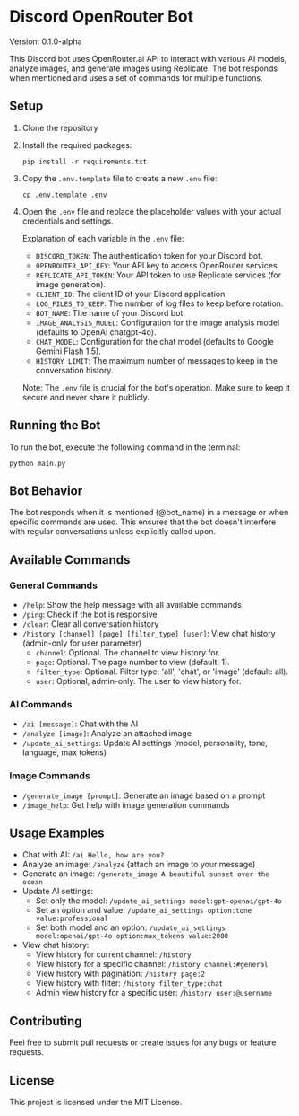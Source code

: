 # Discord OpenRouter Bot

Version: 0.1.0-alpha

This Discord bot uses OpenRouter.ai API to interact with various AI models, analyze images, and generate images using Replicate. The bot responds when mentioned and uses a set of commands for multiple functions.

## Setup

1. Clone the repository
2. Install the required packages:
   ```
   pip install -r requirements.txt
   ```
3. Copy the `.env.template` file to create a new `.env` file:
   ```
   cp .env.template .env
   ```
4. Open the `.env` file and replace the placeholder values with your actual credentials and settings.

   Explanation of each variable in the `.env` file:

   - `DISCORD_TOKEN`: The authentication token for your Discord bot.
   - `OPENROUTER_API_KEY`: Your API key to access OpenRouter services.
   - `REPLICATE_API_TOKEN`: Your API token to use Replicate services (for image generation).
   - `CLIENT_ID`: The client ID of your Discord application.
   - `LOG_FILES_TO_KEEP`: The number of log files to keep before rotation.
   - `BOT_NAME`: The name of your Discord bot.
   - `IMAGE_ANALYSIS_MODEL`: Configuration for the image analysis model (defaults to OpenAI chatgpt-4o).
   - `CHAT_MODEL`: Configuration for the chat model (defaults to Google Gemini Flash 1.5).
   - `HISTORY_LIMIT`: The maximum number of messages to keep in the conversation history.

   Note: The `.env` file is crucial for the bot's operation. Make sure to keep it secure and never share it publicly.

## Running the Bot

To run the bot, execute the following command in the terminal:

```
python main.py
```

## Bot Behavior

The bot responds when it is mentioned (@bot_name) in a message or when specific commands are used. This ensures that the bot doesn't interfere with regular conversations unless explicitly called upon.

## Available Commands

### General Commands
- `/help`: Show the help message with all available commands
- `/ping`: Check if the bot is responsive
- `/clear`: Clear all conversation history
- `/history [channel] [page] [filter_type] [user]`: View chat history (admin-only for user parameter)
  - `channel`: Optional. The channel to view history for.
  - `page`: Optional. The page number to view (default: 1).
  - `filter_type`: Optional. Filter type: 'all', 'chat', or 'image' (default: all).
  - `user`: Optional, admin-only. The user to view history for.

### AI Commands
- `/ai [message]`: Chat with the AI
- `/analyze [image]`: Analyze an attached image
- `/update_ai_settings`: Update AI settings (model, personality, tone, language, max tokens)

### Image Commands
- `/generate_image [prompt]`: Generate an image based on a prompt
- `/image_help`: Get help with image generation commands

## Usage Examples

- Chat with AI: `/ai Hello, how are you?`
- Analyze an image: `/analyze` (attach an image to your message)
- Generate an image: `/generate_image A beautiful sunset over the ocean`
- Update AI settings:
  - Set only the model: `/update_ai_settings model:gpt-openai/gpt-4o`
  - Set an option and value: `/update_ai_settings option:tone value:professional`
  - Set both model and an option: `/update_ai_settings model:openai/gpt-4o option:max_tokens value:2000`
- View chat history:
  - View history for current channel: `/history`
  - View history for a specific channel: `/history channel:#general`
  - View history with pagination: `/history page:2`
  - View history with filter: `/history filter_type:chat`
  - Admin view history for a specific user: `/history user:@username`

## Contributing

Feel free to submit pull requests or create issues for any bugs or feature requests.

## License

This project is licensed under the MIT License.
